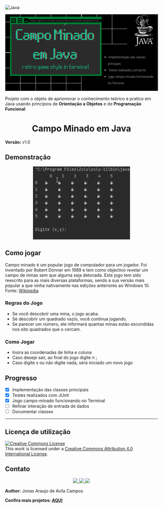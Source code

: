 <!-- PROJECT SHIELDS | -->

![Java](https://img.shields.io/badge/java-%23ED8B00.svg?style=for-the-badge&logo=java&logoColor=white)

<p align="center">
  <a href="https://github.com/jonasaacampos/campoMinadoJavaTerminal">
     <img src="img/cover-repo.png"/>
  </a>
</p>

Projeto com o objeto de apriomorar o conhecimento teórico e pratico em Java usando princípios de **Orientação a Objetos** e de **Programação Funcional**

<h1 align="center">Campo Minado em Java</h1>

**Versão:** v1.0

## Demonstração
<p align="center">
  <a href="https://github.com/jonasaacampos/campoMinadoJavaTerminal">
     <img src="img/campoMinadoJava.gif"/>
  </a>
</p>

<h2>Como jogar</h2>

Campo minado é um popular jogo de computador para um jogador. Foi inventado por Robert Donner em 1989 e tem como objectivo revelar um campo de minas sem que alguma seja detonada. Este jogo tem sido reescrito para as mais diversas plataformas, sendo a sua versão mais popular a que vinha nativamente nas edições anteriores ao Windows 10.
Fonte: [Wikipedia](https://pt.wikipedia.org/wiki/Campo_minado)

### Regras do Jogo
 - Se você descobrir uma mina, o jogo acaba.
 - Se descobrir um quadrado vazio, você continua jogando.
 - Se parecer um número, ele informará quantas minas estão escondidas nos oito quadrados que o cercam.

### Como Jogar
- Insira as coordenadas de linha e coluna
- Caso deseje sair, ao final do jogo digite _n_ ;
- Caso digite _s_ ou não digite nada, será iniciado um novo jogo

## Progresso
- [x] Implementação das classes principais
- [x] Testes realizados com JUnit
- [x] Jogo campo-minado funcionando no Terminal
- [ ] Refinar interação de entrada de dados
- [ ] Documentar classes

-----------
## Licença de utilização

<a rel="license" href="http://creativecommons.org/licenses/by/4.0/">
  <img alt="Creative Commons License" style="border-width:0" src="https://i.creativecommons.org/l/by/4.0/88x31.png" />
</a>
<br/>
This work is licensed under a <a rel="license" href="http://creativecommons.org/licenses/by/4.0/">Creative Commons Attribution 4.0 International License</a>.

<!-- CONTACT -->
## Contato

<p align='center'>

  <a href='https://github.com/jonasaacampos'>
    <img src='https://img.shields.io/badge/GitHub-100000?style=for-the-badge&logo=github&logoColor=white'/>
  </a>

  <a href='https://www.linkedin.com/in/jonasaacampos/'>
    <img src='https://img.shields.io/badge/LinkedIn-0077B5?style=for-the-badge&logo=linkedin&logoColor=white'/>
  </a>

  <a href='https://www.facebook.com/jonasaacampos'>
    <img src='https://img.shields.io/badge/Facebook-1877F2?style=for-the-badge&logo=facebook&logoColor=white'/>
  </a>

</p>

**Author:** Jonas Araujo de Avila Campos

**Confira mais projetos: [AQUI](https://jonasaacampos.github.io/portifolio/)**



